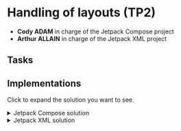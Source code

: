 # Handling of layouts (TP2)

- **Cody ADAM** in charge of the Jetpack Compose project
- **Arthur ALLAIN** in charge of the Jetpack XML project



## Tasks


## Implementations

Click to expand the solution you want to see.

<details>
<summary>Jetpack Compose solution</summary>


### Final Demo

![Compose Demo](assets/tp3/demo.gif)

To achieve here are the components we used:

- `App` the main component of the application where all the logic is handled
- `MessageInput` (No logic, only UI) component that contains the input and the button to send a message
- `FileContentDisplay` (No logic, only UI) component that displays the content of a file, if there is one
- `StorageDirectory` (No logic, only UI) component that displays the content of a directory

About the UI, the App composable is a `Column` that contains the 3 components above inside a `Column` (see below).

```kotlin
@Composable
private fun App(context: Context) {

    [... logic of the component we will cover later ...]

    MaterialTheme {
        Column(
            Modifier.padding(20.dp)
        ) {
            MessageInput(message, { message = it }, { onSave() }, { onCancel() })
            Spacer(Modifier.height(30.dp))
            FileContentDisplay(file, "adamallain.txt")
            Spacer(Modifier.height(30.dp))
            StorageDirectory(fileList, context.filesDir.absolutePath) { onRemove(it) }
        }
    }
}
```

The 3 other UI components are UI only, and the logic associated with them is passed as parameters. For example, the `MessageInput` component has 3 parameters:

- `message` the message to display in the input
- `onChange` function to call when the message is changed
- `onSave` function to call when the save button is clicked
- `onCancel` function to call when the cancel button is clicked

For this reason, we won't cover them in this document as they are not relevant to the TP. Refer to [the code](../app/src/main/java/com/example/firstapp/ActivityTp3Compose.kt) to see how they are implemented.

### Saving a message to app storage

The main logic of the application is to save a message to the app storage. To do so, we need to:

- Find the app local storage directory
  > We can use the `Context.filesDir` property to get the local storage directory. This is why the activity context is passed as a parameter to the `App` composable.
- Open a file in this directory
  > Now with the path, we open a File, let's say `adamallain.txt`. We use `file = File(context.filesDir, "adamallain.txt")`
- Write the message in the file
  > Then we can write the message in the file with `file.writeText(message)`


Now we make sure to encapsulate this file variable in a `MutableState` to be able to update the UI when the file is modified. And let's put some text in the file when the app starts:
  
```kotlin
var file by remember { mutableStateOf(File(context.filesDir, "adamallain.txt")) }

if (!file.exists()) {
    file.createNewFile()
    file.writeText("Bonjour MOUNIER Romain")
}
```

### Overriding the file content

When the user clicks on the save button, we want to override the file content with the new message from the input. We also want a cancel button to reset the input.

To do so, we first have to create a message state variable that will be updated when the user types in the input. We can do it like this:

```kotlin
var message by remember { mutableStateOf("") }
```

Then can implement the `onSave` and `onCancel` functions passed as parameters to the `MessageInput` component. We can do it like this:

```kotlin
    fun onSave() {
        if (message.isNotEmpty()) {
            file = File(context.filesDir, "adamallain.txt") // We recreate the file to be sure it exists and update the UI
            file.writeText(message)
            message = ""
        } else {
            Toast.makeText(
                context, "Can't save because the message is empty", Toast.LENGTH_LONG
            ).show()
        }
    }

    fun onCancel() {
        message = ""
    }
```

***Note** that we alert the user if the message is empty with a `Toast` alert.*

### Displaying the file content

To display the file content, we can use the `FileContentDisplay` component. We just have to pass the file as a parameter to the component. The component will then use the `file.readText()` function to display the content of the file.

```kotlin
FileContentDisplay(file, "adamallain.txt")
```

### Displaying the file list in app storage

For this part, we will use the `context.filesDir.listFiles()` function to get the list of files in the app storage. We will then pass this list to the `StorageDirectory` component.
  
```kotlin 
var fileList by remember { mutableStateOf(context.filesDir.listFiles() ?: arrayOf()) }
```

We now have a nice list of files in the app storage. But we would like to be able to remove a file from the list. To do so, we will pass a function to the `StorageDirectory` component that will be called when the user clicks on the remove button.

```kotlin
StorageDirectory(fileList, context.filesDir.absolutePath) { onRemove(it) }

...


fun onRemove(file: File) {
    file.delete()
}
```

***Note** that we pass the absolute path of the app storage directory to the component to display it in the UI.*

***Note** that if we remove adamallain.txt, the `FileContentDisplay` composable will display "File not found" instead*

We also need to make sure to update the file list when a file is created or removed :

```kotlin
if (!file.exists()) {
    file.createNewFile()
    file.writeText("Bonjour MOUNIER Romain")
    fileList = context.filesDir.listFiles() ?: arrayOf()
}

...

fun onRemove(file: File) {
    file.delete()
    fileList = context.filesDir.listFiles() ?: arrayOf()
}

...

fun onSave() {
    if (message.isNotEmpty()) {
        file = File(context.filesDir, "adamallain.txt")
        file.writeText(message)
        message = ""
        fileList = context.filesDir.listFiles() ?: arrayOf()
    } else {
        Toast.makeText(
            context, "Can't save because the message is empty", Toast.LENGTH_LONG
        ).show()
    }
}
```

And that's it, we have a fully working app with Jetpack Compose UI and logic.

### Final result

![Compose Demo](assets/tp3/demo.gif)

</details>


<details>
<summary>Jetpack XML solution</summary>


### Compose Project

![Compose Demo](assets/tp3/demo.gif)


</details>